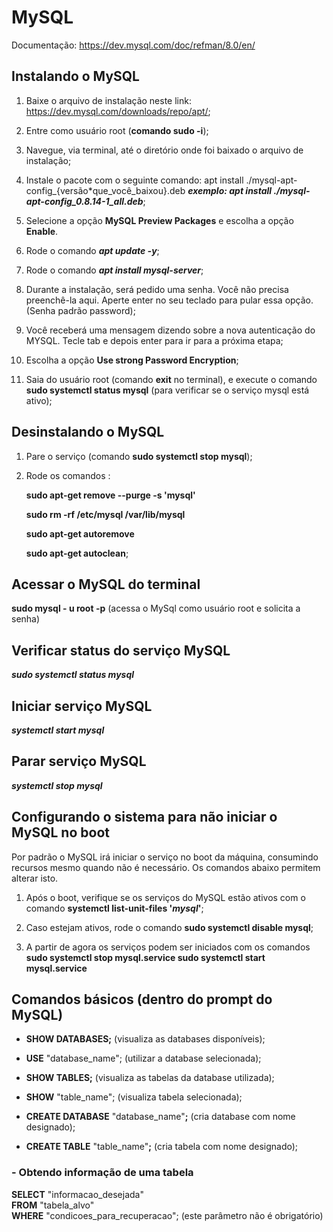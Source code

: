 # MySQL

Documentação: <https://dev.mysql.com/doc/refman/8.0/en/>

## Instalando o MySQL

1. Baixe o arquivo de instalação neste link: <https://dev.mysql.com/downloads/repo/apt/>;

2. Entre como usuário root (**comando sudo -i**);

3. Navegue, via terminal, até o diretório onde foi baixado o arquivo de instalação;

4. Instale o pacote com o seguinte comando:
   apt install ./mysql-apt-config\_{versão*que_você_baixou}.deb
   ***exemplo: apt install ./mysql-apt-config_0.8.14-1_all.deb***;

5. Selecione a opção **MySQL Preview Packages** e escolha a opção **Enable**.

6. Rode o comando **_apt update -y_**;

7. Rode o comando **_apt install mysql-server_**;

8. Durante a instalação, será pedido uma senha. Você não precisa preenchê-la aqui. Aperte enter no seu teclado para pular essa opção. (Senha padrão password);

9. Você receberá uma mensagem dizendo sobre a nova autenticação do MYSQL. Tecle tab e depois enter para ir para a próxima etapa;

10. Escolha a opção **Use strong Password Encryption**;

11. Saia do usuário root (comando **exit** no terminal), e execute o comando **sudo systemctl status mysql** (para verificar se o serviço mysql está ativo);

## Desinstalando o MySQL

1. Pare o serviço (comando **sudo systemctl stop mysql**);

2. Rode os comandos :

    **sudo apt-get remove --purge -s 'mysql'**

    **sudo rm -rf /etc/mysql /var/lib/mysql**

    **sudo apt-get autoremove**

    **sudo apt-get autoclean**;

## Acessar o MySQL do terminal

**sudo mysql - u root -p** (acessa o MySql como usuário root e solicita a senha)

## Verificar status do serviço MySQL

***sudo systemctl status mysql***

## Iniciar serviço MySQL

***systemctl start mysql***

## Parar serviço MySQL

***systemctl stop mysql***

## Configurando o sistema para não iniciar o MySQL no boot

Por padrão o MySQL irá iniciar o serviço no boot da máquina, consumindo recursos mesmo quando não é necessário. Os comandos abaixo permitem alterar isto.

1. Após o boot, verifique se os serviços do MySQL estão ativos com o comando **systemctl list-unit-files '_mysql_'**;

2. Caso estejam ativos, rode o comando **sudo systemctl disable mysql**;

3. A partir de agora os serviços podem ser iniciados com os comandos
   **sudo systemctl stop mysql.service
   sudo systemctl start mysql.service**

## Comandos básicos (dentro do prompt do MySQL)

- **SHOW DATABASES;**  (visualiza as databases disponíveis);

- **USE** "database_name";  (utilizar a database selecionada);

- **SHOW TABLES;**  (visualiza as tabelas da database utilizada);

- **SHOW** "table_name";  (visualiza tabela selecionada);

- **CREATE DATABASE** "database_name"**;**  (cria database com nome designado);

- **CREATE TABLE** "table_name"**;**  (cria tabela com nome designado);

### - Obtendo informação de uma tabela

**SELECT** "informacao_desejada" <br>
**FROM** "tabela_alvo" <br>
**WHERE** "condicoes_para_recuperacao";  (este parâmetro não é obrigatório)
